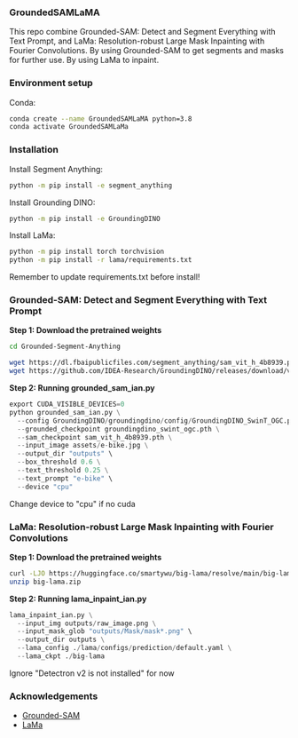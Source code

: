 ### GroundedSAMLaMA

This repo combine Grounded-SAM: Detect and Segment Everything with Text Prompt, and LaMa: Resolution-robust Large Mask Inpainting with Fourier Convolutions.
By using Grounded-SAM to get segments and masks for further use.
By using LaMa to inpaint. 

### Environment setup

Conda:

```bash
conda create --name GroundedSAMLaMA python=3.8
conda activate GroundedSAMLaMa
```


### Installation

Install Segment Anything:

```bash
python -m pip install -e segment_anything
```

Install Grounding DINO:

```bash
python -m pip install -e GroundingDINO
```

Install LaMa:

```bash
python -m pip install torch torchvision
python -m pip install -r lama/requirements.txt
```

Remember to update requirements.txt before install!



### Grounded-SAM: Detect and Segment Everything with Text Prompt

**Step 1: Download the pretrained weights**

```bash
cd Grounded-Segment-Anything

wget https://dl.fbaipublicfiles.com/segment_anything/sam_vit_h_4b8939.pth
wget https://github.com/IDEA-Research/GroundingDINO/releases/download/v0.1.0-alpha/groundingdino_swint_ogc.pth
```

**Step 2: Running grounded_sam_ian.py**

```python
export CUDA_VISIBLE_DEVICES=0
python grounded_sam_ian.py \
  --config GroundingDINO/groundingdino/config/GroundingDINO_SwinT_OGC.py \
  --grounded_checkpoint groundingdino_swint_ogc.pth \
  --sam_checkpoint sam_vit_h_4b8939.pth \
  --input_image assets/e-bike.jpg \
  --output_dir "outputs" \
  --box_threshold 0.6 \
  --text_threshold 0.25 \
  --text_prompt "e-bike" \
  --device "cpu"
```
Change device to "cpu" if no cuda


### LaMa: Resolution-robust Large Mask Inpainting with Fourier Convolutions

**Step 1: Download the pretrained weights**

```bash
curl -LJO https://huggingface.co/smartywu/big-lama/resolve/main/big-lama.zip
unzip big-lama.zip
```

**Step 2: Running lama_inpaint_ian.py**

```python
lama_inpaint_ian.py \
  --input_img outputs/raw_image.png \
  --input_mask_glob "outputs/Mask/mask*.png" \
  --output_dir outputs \
  --lama_config ./lama/configs/prediction/default.yaml \
  --lama_ckpt ./big-lama
```
Ignore "Detectron v2 is not installed" for now


### Acknowledgements

- [Grounded-SAM](https://github.com/IDEA-Research/Grounded-Segment-Anything)
- [LaMa](https://github.com/advimman/lama)


 
